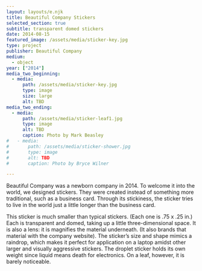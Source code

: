 ```yaml
---
layout: layouts/e.njk
title: Beautiful Company Stickers
selected_section: true
subtitle: transparent domed stickers
date: 2014-08-15
featured_image: /assets/media/sticker-key.jpg
type: project
publisher: Beautiful Company
medium:
  - object
year: ["2014"]
media_two_beginning:
  - media:
      path: /assets/media/sticker-key.jpg
      type: image
      size: large
      alt: TBD
media_two_ending:
  - media:
      path: /assets/media/sticker-leaf1.jpg
      type: image
      alt: TBD
      caption: Photo by Mark Beasley
#   - media:
#       path: /assets/media/sticker-shower.jpg
#       type: image
#       alt: TBD
#       caption: Photo by Bryce Wilner

---
```


Beautiful Company was a newborn company in 2014. To welcome it into the world, we designed stickers. They were created instead of something more traditional, such as a business card. Through its stickiness, the sticker tries to live in the world just a little longer than the business card.

This sticker is much smaller than typical stickers. (Each one is .75 x .25 in.) Each is transparent and domed, taking up a little three-dimensional space. It is also a lens: it is magnifies the material underneath. (It also brands that material with the company website). The sticker’s size and shape mimics a raindrop, which makes it perfect for application on a laptop amidst other larger and visually aggressive stickers. The droplet sticker holds its own weight since liquid means death for electronics. On a leaf, however, it is barely noticeable.

